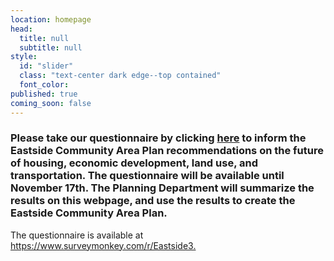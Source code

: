 ```yaml
---
location: homepage
head:
  title: null
  subtitle: null
style:
  id: "slider"
  class: "text-center dark edge--top contained"
  font_color:
published: true
coming_soon: false
---
```


<h3 class="text-center">Please take our questionnaire by clicking <a href="https://www.surveymonkey.com/r/Eastside3>">here</a> to inform the Eastside Community Area Plan recommendations on the future of housing, economic development, land use, and transportation. The questionnaire will be available until November 17th.  The Planning Department will summarize the results on this webpage, and use the results to create the Eastside Community Area Plan.</h3>
<p>The questionnaire is available at <a href="https://www.surveymonkey.com/r/Eastside3>">https://www.surveymonkey.com/r/Eastside3.</a>
 </p>
